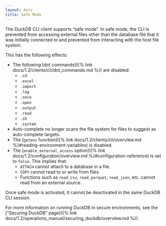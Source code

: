 ```yaml
---
layout: docu
title: Safe Mode
---
```


The DuckDB CLI client supports “safe mode”.
In safe mode, the CLI is prevented from accessing external files other than the database file that it was initially connected to and prevented from interacting with the host file system.

This has the following effects:

* The following [dot commands]({% link docs/1.2/clients/cli/dot_commands.md %}) are disabled:
    * `.cd`
    * `.excel`
    * `.import`
    * `.log`
    * `.once`
    * `.open`
    * `.output`
    * `.read`
    * `.sh`
    * `.system`
* Auto-complete no longer scans the file system for files to suggest as auto-complete targets.
* The [`getenv` function]({% link docs/1.2/clients/cli/overview.md %}#reading-environment-variables) is disabled.
* The [`enable_external_access` option]({% link docs/1.2/configuration/overview.md %}#configuration-reference) is set to `false`. This implies that:
    * `ATTACH` cannot attach to a database in a file.
    * `COPY` cannot read to or write from files.
    * Functions such as `read_csv`, `read_parquet`, `read_json`, etc. cannot read from an external source.

Once safe mode is activated, it cannot be deactivated in the same DuckDB CLI session.

For more information on running DuckDB in secure environments, see the [“Securing DuckDB” page]({% link docs/1.2/operations_manual/securing_duckdb/overview.md %}).